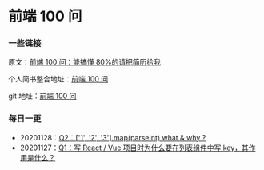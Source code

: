 # 前端 100 问

### 一些链接

原文：[前端 100 问：能搞懂 80%的请把简历给我](https://github.com/yygmind/blog/issues/43)

个人简书整合地址：[前端 100 问](https://www.jianshu.com/c/70e2e00df1b0)

git 地址：[前端 100 问](https://github.com/alanwhy/front-end-100-question)

### 每日一更

- 20201128：[Q2：['1', '2', '3'].map(parseInt) what & why ?]('./questions/q2-20201128.md')
- 20201127：[Q1：写 React / Vue 项目时为什么要在列表组件中写 key，其作用是什么？]('./questions/q1-20201127.md')
